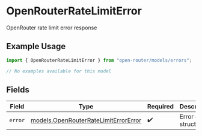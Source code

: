 # OpenRouterRateLimitError

OpenRouter rate limit error response

## Example Usage

```typescript
import { OpenRouterRateLimitError } from "open-router/models/errors";

// No examples available for this model
```

## Fields

| Field                                                                                 | Type                                                                                  | Required                                                                              | Description                                                                           |
| ------------------------------------------------------------------------------------- | ------------------------------------------------------------------------------------- | ------------------------------------------------------------------------------------- | ------------------------------------------------------------------------------------- |
| `error`                                                                               | [models.OpenRouterRateLimitErrorError](../../models/openrouterratelimiterrorerror.md) | :heavy_check_mark:                                                                    | Error object structure                                                                |